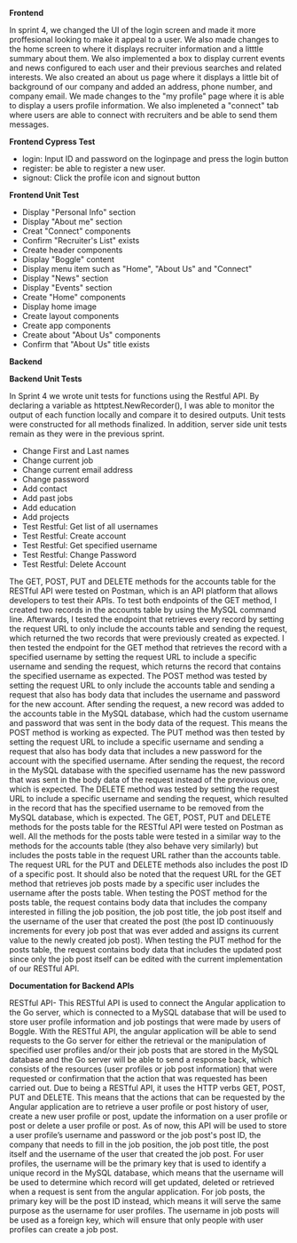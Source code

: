 **Frontend**

In sprint 4, we changed the UI of the login screen and made it more proffesional looking to make it appeal to a user. We also made changes to the home screen to where it displays recruiter information and a litttle summary about them. We also implemented a box to display current events and news configured to each user and their previous searches and related interests. We also created an about us page where it displays a little bit of background of our company and added an address, phone number, and company email. We made changes to the "my profile" page where it is able to display a users profile information. We also impleneted a "connect" tab where users are able to connect with recruiters and be able to send them messages.

**Frontend Cypress Test**

- login: Input ID and password on the loginpage and press the login button
- register:  be able to register a new user.
- signout: Click the profile icon and signout button

**Frontend Unit Test**

- Display "Personal Info" section
- Display "About me" section
- Creat "Connect" components
- Confirm "Recruiter's List" exists
- Create header components
- Display "Boggle" content
- Display menu item such as "Home", "About Us" and "Connect"
- Display "News" section
- Display "Events" section
- Create "Home" components
- Display home image
- Create layout components
- Create app components
- Create about "About Us" components
- Confirm that "About Us" title exists

**Backend**


**Backend Unit Tests**

In Sprint 4 we wrote unit tests for functions using the Restful API. By declaring a variable as httptest.NewRecorder(), I was able to monitor the output of each function locally and compare it to desired outputs. Unit tests were constructed for all methods finalized. In addition, server side unit tests remain as they were in the previous sprint.

- Change First and Last names
- Change current job
- Change current email address
- Change password
- Add contact
- Add past jobs
- Add education
- Add projects
- Test Restful: Get list of all usernames
- Test Restful: Create account
- Test Restful: Get specified username
- Test Restful: Change Password
- Test Restful: Delete Account

The GET, POST, PUT and DELETE methods for the accounts table for the RESTful API were tested on Postman, which is an API platform that allows developers to test their APIs. To test both endpoints of the GET method, I created two records in the accounts table by using the MySQL command line. Afterwards, I tested the endpoint that retrieves every record by setting the request URL to only include the accounts table and sending the request, which returned the two records that were previously created as expected. I then tested the endpoint for the GET method that retrieves the record with a specified username by setting the request URL to include a specific username and sending the request, which returns the record that contains the specified username as expected. The POST method was tested by setting the request URL to only include the accounts table and sending a request that also has body data that includes the username and password for the new account. After sending the request, a new record was added to the accounts table in the MySQL database, which had the custom username and password that was sent in the body data of the request. This means the POST method is working as expected. The PUT method was then tested by setting the request URL to include a specific username and sending a request that also has body data that includes a new password for the account with the specified username. After sending the request, the record in the MySQL database with the specified username has the new password that was sent in the body data of the request instead of the previous one, which is expected. The DELETE method was tested by setting the request URL to include a specific username and sending the request, which resulted in the record that has the specified username to be removed from the MySQL database, which is expected. The GET, POST, PUT and DELETE methods for the posts table for the RESTful API were tested on Postman as well. All the methods for the posts table were tested in a similar way to the methods for the accounts table (they also behave very similarly) but includes the posts table in the request URL rather than the accounts table. The request URL for the PUT and DELETE methods also includes the post ID of a specific post. It should also be noted that the request URL for the GET method that retrieves job posts made by a specific user includes the username after the posts table. When testing the POST method for the posts table, the request contains body data that includes the company interested in filling the job position, the job post title, the job post itself and the username of the user that created the post (the post ID continuously increments for every job post that was ever added and assigns its current value to the newly created job post). When testing the PUT method for the posts table, the request contains body data that includes the updated post since only the job post itself can be edited with the current implementation of our RESTful API.

**Documentation for Backend APIs**

RESTful API- This RESTful API is used to connect the Angular application to the Go server, which is connected to a MySQL database that will be used to store user profile information and job postings that were made by users of Boggle. With the RESTful API, the angular application will be able to send requests to the Go server for either the retrieval or the manipulation of specified user profiles and/or their job posts that are stored in the MySQL database and the Go server will be able to send a response back, which consists of the resources (user profiles or job post information) that were requested or confirmation that the action that was requested has been carried out. Due to being a RESTful API, it uses the HTTP verbs GET, POST, PUT and DELETE. This means that the actions that can be requested by the Angular application are to retrieve a user profile or post history of user, create a new user profile or post, update the information on a user profile or post or delete a user profile or post. As of now, this API will be used to store a user profile’s username and password or the job post's post ID, the company that needs to fill in the job position, the job post title, the post itself and the username of the user that created the job post. For user profiles, the username will be the primary key that is used to identify a unique record in the MySQL database, which means that the username will be used to determine which record will get updated, deleted or retrieved when a request is sent from the angular application. For job posts, the primary key will be the post ID instead, which means it will serve the same purpose as the username for user profiles. The username in job posts will be used as a foreign key, which will ensure that only people with user profiles can create a job post.
